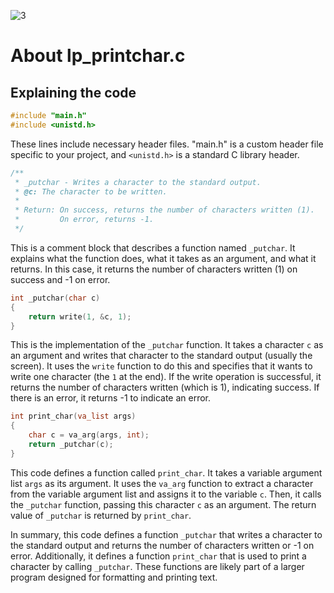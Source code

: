![3](https://github.com/manningstinson/holbertonschool-printf/assets/104523090/4a0af6f5-d380-4b42-b070-6d87e00a333d)

# About lp_printchar.c
## Explaining the code

```c
#include "main.h"
#include <unistd.h>
```

These lines include necessary header files. "main.h" is a custom header file specific to your project, and `<unistd.h>` is a standard C library header.

```c
/**
 * _putchar - Writes a character to the standard output.
 * @c: The character to be written.
 *
 * Return: On success, returns the number of characters written (1).
 *         On error, returns -1.
 */
```

This is a comment block that describes a function named `_putchar`. It explains what the function does, what it takes as an argument, and what it returns. In this case, it returns the number of characters written (1) on success and -1 on error.

```c
int _putchar(char c)
{
    return write(1, &c, 1);
}
```

This is the implementation of the `_putchar` function. It takes a character `c` as an argument and writes that character to the standard output (usually the screen). It uses the `write` function to do this and specifies that it wants to write one character (the `1` at the end). If the write operation is successful, it returns the number of characters written (which is 1), indicating success. If there is an error, it returns -1 to indicate an error.

```c
int print_char(va_list args)
{
    char c = va_arg(args, int);
    return _putchar(c);
}
```

This code defines a function called `print_char`. It takes a variable argument list `args` as its argument. It uses the `va_arg` function to extract a character from the variable argument list and assigns it to the variable `c`. Then, it calls the `_putchar` function, passing this character `c` as an argument. The return value of `_putchar` is returned by `print_char`.

In summary, this code defines a function `_putchar` that writes a character to the standard output and returns the number of characters written or -1 on error. Additionally, it defines a function `print_char` that is used to print a character by calling `_putchar`. These functions are likely part of a larger program designed for formatting and printing text.
